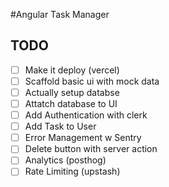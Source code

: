 #Angular Task Manager

## TODO

- [ ] Make it deploy (vercel)
- [ ] Scaffold basic ui with mock data
- [ ] Actually setup databse
- [ ] Attatch database to UI
- [ ] Add Authentication with clerk
- [ ] Add Task to User
- [ ] Error Management w Sentry
- [ ] Delete button with server action
- [ ] Analytics (posthog)
- [ ] Rate Limiting (upstash)

